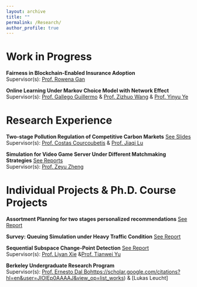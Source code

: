 ```yaml
---
layout: archive
title: ""
permalink: /Research/
author_profile: true
---
```



Work in Progress
=====
**Fairness in Blockchain-Enabled Insurance Adoption**<br>
Supervisor(s): [Prof. Rowena Gan](https://www.smu.edu/cox/Our-People-and-Community/Faculty/Rowena-J-Gan)

**Online Learning Under Markov Choice Model with Network Effect**<br> 
Supervisor(s): [Prof. Gallego Guillermo](https://scholar.google.com/citations?user=FK7w8QIAAAAJ&hl=zh-CN) & [Prof. Zizhuo Wang](https://mypage.cuhk.edu.cn/academics/wangzizhuo/) & [Prof. Yinyu Ye](https://web.stanford.edu/~yyye/)

Research Experience
=====
**Two-stage Pollution Regulation of Competitive Carbon Markets** [See Slides](https://docs.google.com/presentation/d/1pmbLB8UuMx-KbecMRhVRz1Z3nRTvz_DZ/edit?usp=sharing&ouid=102987446174325516956&rtpof=true&sd=true)<br>
Supervisor(s): [Prof. Costas Courcoubetis](https://scholar.google.com/citations?user=_vDxlTUAAAAJ&hl=en) & [Prof. Jiaqi Lu](https://sites.google.com/view/jiaqilu)<br>

**Simulation for Video Game Server Under Different Matchmaking Strategies** [See Reports](https://drive.google.com/file/d/1TKcNLrzLmfUp7w57gWiFhi6oJkII0iQq/view?usp=sharing)<br>
Supervisor(s): [Prof. Zeyu Zheng](https://zheng.ieor.berkeley.edu/)<br>

Individual Projects & Ph.D. Course Projects
=====
**Assortment Planning for two stages personalized recommendations** [See Report](https://drive.google.com/file/d/16Nsm2FfT3Kl-ff-QCoFL0T4ANdB_1inD/view?usp=sharing)<br>

**Survey: Queuing Simulation under Heavy Traffic Condition** [See Report](https://drive.google.com/file/d/1-IfXVFaTABpy4byV6kGL-pU1RAeX-bog/view?usp=sharing)<br>

**Sequential Subspace Change-Point Detection** [See Report](https://drive.google.com/file/d/1-IfXVFaTABpy4byV6kGL-pU1RAeX-bog/view?usp=sharing)<br>
Supervisor(s): [Prof. Liyan Xie](https://sds.cuhk.edu.cn/en/teacher/430) &[Prof. Tianwei Yu](https://mypage.cuhk.edu.cn/academics/yutianwei/)

**Berkeley Undergraduate Research Program**<br>
Supervisor(s): [Prof. Ernesto Dal Bo](https://scholar.google.com/citations?hl=en&user=JIOIEp0AAAAJ&view_op=list_works)https://scholar.google.com/citations?hl=en&user=JIOIEp0AAAAJ&view_op=list_works) & [Lukas Leucht]
